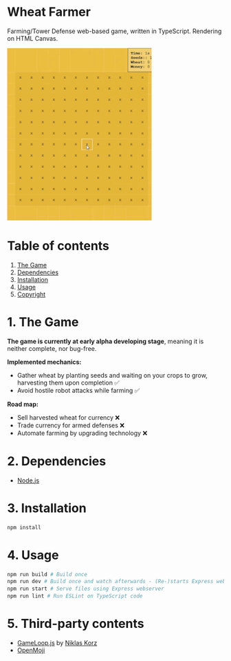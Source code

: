 Wheat Farmer
===

Farming/Tower Defense web-based game, written in TypeScript. Rendering on HTML Canvas.

![](preview.gif)

# Table of contents
1. [The Game](#1-the-game)
1. [Dependencies](#2-dependencies)
2. [Installation](#3-installation)
3. [Usage](#4-usage)
4. [Copyright](#5-copyright)

# 1. The Game
**The game is currently at early alpha developing stage**, meaning it is neither complete, nor bug-free.

**Implemented mechanics:**
- Gather wheat by planting seeds and waiting on your crops to grow, harvesting them upon completion ✅ 
- Avoid hostile robot attacks while farming ✅

**Road map:**
* Sell harvested wheat for currency ❌
* Trade currency for armed defenses ❌
* Automate farming by upgrading technology ❌

# 2. Dependencies
* [Node.js](https://nodejs.org)

# 3. Installation
```bash
npm install
```

# 4. Usage
```bash
npm run build # Build once
npm run dev # Build once and watch afterwards - (Re-)starts Express webserver
npm run start # Serve files using Express webserver
npm run lint # Run ESLint on TypeScript code
```

# 5. Third-party contents
* [GameLoop.js](https://gist.github.com/niklaskorz/2ef312693977e02d3fb4751b28f7d435) by [Niklas Korz](https://gist.github.com/niklaskorz)
* [OpenMoji](https://openmoji.org/)